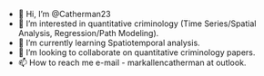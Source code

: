 - 👋 Hi, I’m @Catherman23
- 👀 I’m interested in quantitative criminology (Time Series/Spatial Analysis, Regression/Path Modeling).
- 🌱 I’m currently learning Spatiotemporal analysis.
- 💞️ I’m looking to collaborate on quantitative criminology papers.
- 📫 How to reach me e-mail - markallencatherman at outlook.
<!---
Catherman23/Catherman23 is a ✨ special ✨ repository because its `README.md` (this file) appears on your GitHub profile.
You can click the Preview link to take a look at your changes.
--->
